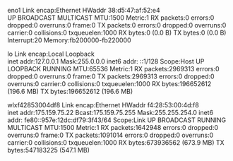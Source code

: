 eno1      Link encap:Ethernet  HWaddr 38:d5:47:af:52:e4  
          UP BROADCAST MULTICAST  MTU:1500  Metric:1
          RX packets:0 errors:0 dropped:0 overruns:0 frame:0
          TX packets:0 errors:0 dropped:0 overruns:0 carrier:0
          collisions:0 txqueuelen:1000 
          RX bytes:0 (0.0 B)  TX bytes:0 (0.0 B)
          Interrupt:20 Memory:fb200000-fb220000 

lo        Link encap:Local Loopback  
          inet addr:127.0.0.1  Mask:255.0.0.0
          inet6 addr: ::1/128 Scope:Host
          UP LOOPBACK RUNNING  MTU:65536  Metric:1
          RX packets:2969313 errors:0 dropped:0 overruns:0 frame:0
          TX packets:2969313 errors:0 dropped:0 overruns:0 carrier:0
          collisions:0 txqueuelen:1000 
          RX bytes:196652612 (196.6 MB)  TX bytes:196652612 (196.6 MB)

wlxf42853004df8 Link encap:Ethernet  HWaddr f4:28:53:00:4d:f8  
          inet addr:175.159.75.22  Bcast:175.159.75.255  Mask:255.255.254.0
          inet6 addr: fe80::957e:12dc:df79:3f43/64 Scope:Link
          UP BROADCAST RUNNING MULTICAST  MTU:1500  Metric:1
          RX packets:1642948 errors:0 dropped:0 overruns:0 frame:0
          TX packets:1091014 errors:0 dropped:0 overruns:0 carrier:0
          collisions:0 txqueuelen:1000 
          RX bytes:673936562 (673.9 MB)  TX bytes:547183225 (547.1 MB)

